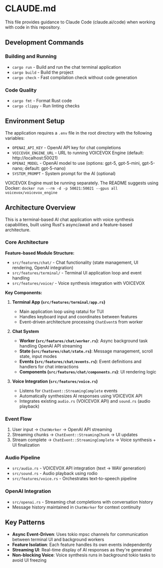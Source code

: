 # CLAUDE.md

This file provides guidance to Claude Code (claude.ai/code) when working with code in this repository.

## Development Commands

### Building and Running

- `cargo run` - Build and run the chat terminal application
- `cargo build` - Build the project
- `cargo check` - Fast compilation check without code generation

### Code Quality

- `cargo fmt` - Format Rust code
- `cargo clippy` - Run linting checks

## Environment Setup

The application requires a `.env` file in the root directory with the following variables:

- `OPENAI_API_KEY` - OpenAI API key for chat completions
- `VOICEVOX_ENGINE_URL` - URL to running VOICEVOX Engine (default: http://localhost:50021)
- `OPENAI_MODEL` - OpenAI model to use (options: gpt-5, gpt-5-mini, gpt-5-nano; default: gpt-5-nano)
- `SYSTEM_PROMPT` - System prompt for the AI (optional)

VOICEVOX Engine must be running separately. The README suggests using Docker:
`docker run --rm -d -p 50021:50021 --gpus all voicevox/voicevox_engine`

## Architecture Overview

This is a terminal-based AI chat application with voice synthesis capabilities, built using Rust's async/await and a feature-based architecture.

### Core Architecture

**Feature-based Module Structure:**

- `src/features/chat/` - Chat functionality (state management, UI rendering, OpenAI integration)
- `src/features/terminal/` - Terminal UI application loop and event handling
- `src/features/voice/` - Voice synthesis integration with VOICEVOX

**Key Components:**

1. **Terminal App (`src/features/terminal/app.rs`)**

   - Main application loop using ratatui for TUI
   - Handles keyboard input and coordinates between features
   - Event-driven architecture processing `ChatEvent`s from worker

2. **Chat System**

   - **Worker (`src/features/chat/worker.rs`)**: Async background task handling OpenAI API streaming
   - **State (`src/features/chat/state.rs`)**: Message management, scroll state, input modes
   - **Events (`src/features/chat/events.rs`)**: Event definitions and handlers for chat interactions
   - **Components (`src/features/chat/components.rs`)**: UI rendering logic

3. **Voice Integration (`src/features/voice.rs`)**
   - Listens for `ChatEvent::StreamingComplete` events
   - Automatically synthesizes AI responses using VOICEVOX API
   - Integrates existing `audio.rs` (VOICEVOX API) and `sound.rs` (audio playback)

### Event Flow

1. User input → `ChatWorker` → OpenAI API streaming
2. Streaming chunks → `ChatEvent::StreamingChunk` → UI updates
3. Stream complete → `ChatEvent::StreamingComplete` → Voice synthesis + UI finalization

### Audio Pipeline

- `src/audio.rs` - VOICEVOX API integration (text → WAV generation)
- `src/sound.rs` - Audio playback using rodio
- `src/features/voice.rs` - Orchestrates text-to-speech pipeline

### OpenAI Integration

- `src/openai.rs` - Streaming chat completions with conversation history
- Message history maintained in `ChatWorker` for context continuity

## Key Patterns

- **Async Event-Driven**: Uses tokio mpsc channels for communication between terminal UI and background workers
- **Feature Isolation**: Each feature handles its own events independently
- **Streaming UI**: Real-time display of AI responses as they're generated
- **Non-blocking Voice**: Voice synthesis runs in background tokio tasks to avoid UI freezing
